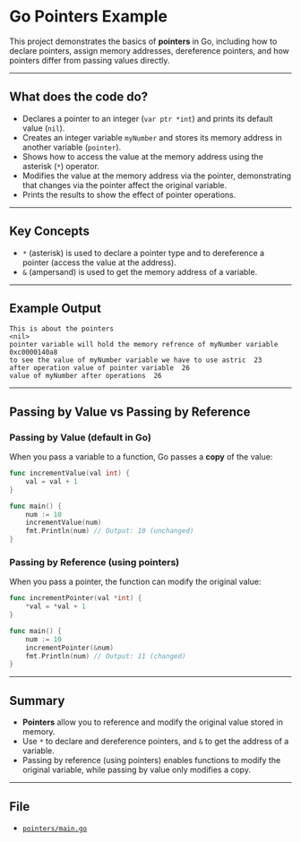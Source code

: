 # Go Pointers Example

This project demonstrates the basics of **pointers** in Go, including how to declare pointers, assign memory addresses, dereference pointers, and how pointers differ from passing values directly.

---

## What does the code do?

- Declares a pointer to an integer (`var ptr *int`) and prints its default value (`nil`).
- Creates an integer variable `myNumber` and stores its memory address in another variable (`pointer`).
- Shows how to access the value at the memory address using the asterisk (`*`) operator.
- Modifies the value at the memory address via the pointer, demonstrating that changes via the pointer affect the original variable.
- Prints the results to show the effect of pointer operations.

---

## Key Concepts

- `*` (asterisk) is used to declare a pointer type and to dereference a pointer (access the value at the address).
- `&` (ampersand) is used to get the memory address of a variable.

---

## Example Output

```
This is about the pointers
<nil>
pointer variable will hold the memory refrence of myNumber variable  0xc0000140a8
to see the value of myNumber variable we have to use astric  23
after operation value of pointer variable  26
value of myNumber after operations  26
```

---

## Passing by Value vs Passing by Reference

### Passing by Value (default in Go)

When you pass a variable to a function, Go passes a **copy** of the value:

```go
func incrementValue(val int) {
    val = val + 1
}

func main() {
    num := 10
    incrementValue(num)
    fmt.Println(num) // Output: 10 (unchanged)
}
```

### Passing by Reference (using pointers)

When you pass a pointer, the function can modify the original value:

```go
func incrementPointer(val *int) {
    *val = *val + 1
}

func main() {
    num := 10
    incrementPointer(&num)
    fmt.Println(num) // Output: 11 (changed)
}
```

---

## Summary

- **Pointers** allow you to reference and modify the original value stored in memory.
- Use `*` to declare and dereference pointers, and `&` to get the address of a variable.
- Passing by reference (using pointers) enables functions to modify the original variable, while passing by value only modifies a copy.

---

## File

- [`pointers/main.go`](pointers/main.go)
